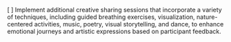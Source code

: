 [ ] Implement additional creative sharing sessions that incorporate a variety of techniques, including guided breathing exercises, visualization, nature-centered activities, music, poetry, visual storytelling, and dance, to enhance emotional journeys and artistic expressions based on participant feedback.